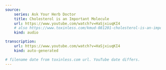 ```yaml
---
source:
    series: Ask Your Herb Doctor
    title: Cholesterol is an Important Molecule
    url: https://www.youtube.com/watch?v=HaSjxiuqKI4
    # also https://www.toxinless.com/kmud-081201-cholesterol-is-an-important-molecule.mp3
    kind: audio

transcription:
    url: https://www.youtube.com/watch?v=HaSjxiuqKI4
    kind: auto-generated

# filename date from toxinless.com url. YouTube date differs. 
---
```

